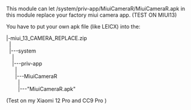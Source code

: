 This module can let /system/priv-app/MiuiCameraR/MiuiCameraR.apk in this module 
replace your factory miui camera app. (TEST ON MIUI13)
  
You have to put your own apk file (like LEICX) into the:  
  
|-miui_13_CAMERA_REPLACE.zip  
&nbsp;&nbsp;|  
&nbsp;&nbsp;|---system  
&nbsp;&nbsp;&nbsp;&nbsp;|  
&nbsp;&nbsp;&nbsp;&nbsp;|---priv-app  
&nbsp;&nbsp;&nbsp;&nbsp;&nbsp;&nbsp;|  
&nbsp;&nbsp;&nbsp;&nbsp;&nbsp;&nbsp;|---MiuiCameraR  
&nbsp;&nbsp;&nbsp;&nbsp;&nbsp;&nbsp;&nbsp;&nbsp;|  
&nbsp;&nbsp;&nbsp;&nbsp;&nbsp;&nbsp;&nbsp;&nbsp;|---"MiuiCameraR.apk"
  
  
(Test on my Xiaomi 12 Pro and CC9 Pro )